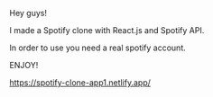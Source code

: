 Hey guys!

I made a Spotify clone with React.js and Spotify API.

In order to use you need a real spotify account.

ENJOY!

https://spotify-clone-app1.netlify.app/
